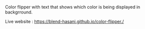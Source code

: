 Color flipper with text that shows which color is being displayed in backgrround.

Live website : https://blend-hasani.github.io/color-flipper./
